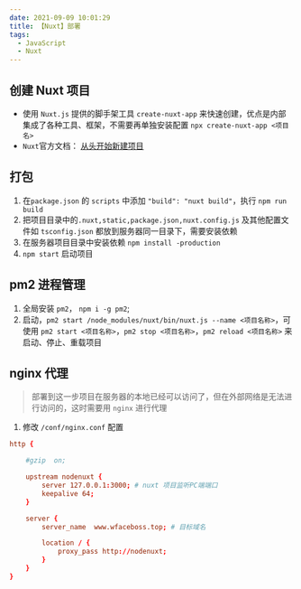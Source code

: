```yaml
---
date: 2021-09-09 10:01:29
title: 【Nuxt】部署
tags:
  - JavaScript
  - Nuxt
---
```


## 创建 Nuxt 项目

- 使用 `Nuxt.js` 提供的脚手架工具 `create-nuxt-app` 来快速创建，优点是内部集成了各种工具、框架，不需要再单独安装配置
  `npx create-nuxt-app <项目名>`
- `Nuxt`官方文档： [从头开始新建项目](https://www.runoob.com)

## 打包

1. 在`package.json` 的 `scripts` 中添加 `"build": "nuxt build"`，执行 `npm run build`
2. 把项目目录中的`.nuxt,static,package.json,nuxt.config.js` 及其他配置文件如 `tsconfig.json` 都放到服务器同一目录下，需要安装依赖
3. 在服务器项目目录中安装依赖 `npm install -production`
4. `npm start` 启动项目

## pm2 进程管理

1. 全局安装 `pm2`， `npm i -g pm2`;
2. 启动，`pm2 start /node_modules/nuxt/bin/nuxt.js --name <项目名称>`，可使用 `pm2 start <项目名称>`，`pm2 stop <项目名称>`，`pm2 reload <项目名称>` 来启动、停止、重载项目

## nginx 代理

> 部署到这一步项目在服务器的本地已经可以访问了，但在外部网络是无法进行访问的，这时需要用 `nginx` 进行代理

1. 修改 `/conf/nginx.conf` 配置

```conf
http {

    #gzip  on;

    upstream nodenuxt {
        server 127.0.0.1:3000; # nuxt 项目监听PC端端口
        keepalive 64;
    }

    server {
        server_name  www.wfaceboss.top; # 目标域名

        location / {
            proxy_pass http://nodenuxt;
        }
    }
}

```
